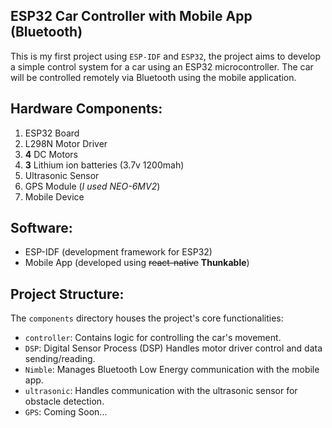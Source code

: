 ## ESP32 Car Controller with Mobile App (Bluetooth)   

This is my first project using `ESP-IDF` and `ESP32`, the project aims to develop a simple control system for a car using an ESP32 microcontroller. The car will be controlled remotely via Bluetooth using the mobile application.

## Hardware Components:

1. ESP32 Board
2. L298N Motor Driver
3. **4** DC Motors
4. **3** Lithium ion batteries (3.7v 1200mah)
5. Ultrasonic Sensor
6. GPS Module (*I used NEO-6MV2*)
8. Mobile Device

## Software:

-   ESP-IDF (development framework for ESP32)
-   Mobile App (developed using ~~react-native~~ **Thunkable**)

## Project Structure:

The `components` directory houses the project's core functionalities:

-   `controller`: Contains logic for controlling the car's movement.
-   `DSP`: Digital Sensor Process (DSP) Handles motor driver control and data sending/reading.
-   `Nimble`: Manages Bluetooth Low Energy communication with the mobile app.
-   `ultrasonic`: Handles communication with the ultrasonic sensor for obstacle detection.
-   `GPS`: Coming Soon...

